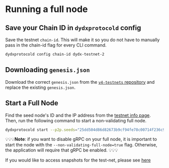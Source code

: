 # Running a full node
## Save your Chain ID in `dydxprotocold` config

Save the testnet `chain-id`. This will make it so you do not have to manually pass in the chain-id flag for every CLI command.

```bash
dydxprotocold config chain-id dydx-testnet-2
```

## Downloading `genesis.json`

Download the correct `genesis.json` from the [`v4-testnets` repository](https://github.com/dydxprotocol/v4-testnets) and replace the existing `genesis.json`.

## Start a Full Node

Find the seed node's ID and the IP address from the [testnet info page](https://v4-teacher.vercel.app/testnets/testnet_info). Then, run the following command to start a non-validating full node.

```bash
dydxprotocold start --p2p.seeds="25dd504d86d82673b9cf94fe78c00714f236c9f8@13.59.4.93:26656" --non-validating-full-node=true
```

💡💡💡**Note**: if you want to disable gRPC on your full node, it is important to start the node with the
`--non-validating-full-node=true` flag. Otherwise, the application will require that gRPC be enabled. 💡💡💡

If you would like to access snapshots for the test-net, please see [here](https://bwarelabs.com/snapshots)
